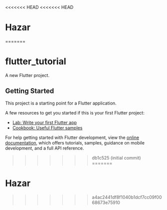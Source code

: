 <<<<<<< HEAD
<<<<<<< HEAD
# Hazar
=======
# flutter_tutorial

A new Flutter project.

## Getting Started

This project is a starting point for a Flutter application.

A few resources to get you started if this is your first Flutter project:

- [Lab: Write your first Flutter app](https://docs.flutter.dev/get-started/codelab)
- [Cookbook: Useful Flutter samples](https://docs.flutter.dev/cookbook)

For help getting started with Flutter development, view the
[online documentation](https://docs.flutter.dev/), which offers tutorials,
samples, guidance on mobile development, and a full API reference.
>>>>>>> db1c525 (initial commit)
=======
# Hazar
>>>>>>> a4ac2441df8f1040b1dcf7cc09f0068673e75910
